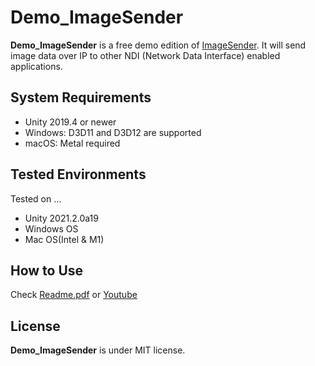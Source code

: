 Demo_ImageSender
=======

**Demo_ImageSender** is a free demo edition of [ImageSender].
It will send image data over IP to other NDI (Network Data Interface) enabled applications.

[ImageSender]: https://kantointhewoods.booth.pm/items/3285464

System Requirements
-------------------

- Unity 2019.4 or newer
- Windows: D3D11 and D3D12 are supported
- macOS: Metal required

Tested Environments
-------------------

Tested on ...

- Unity 2021.2.0a19
- Windows OS
- Mac OS(Intel & M1)

How to Use
-------------------

Check [Readme.pdf] or [Youtube]

[Readme.pdf]: https://github.com/KantoInTheWoods/Demo_ImageSender/blob/main/Readme.pdf
[Youtube]: https://youtu.be/Pn_PIkNTV-U

License
-------------------

**Demo_ImageSender** is under MIT license.
